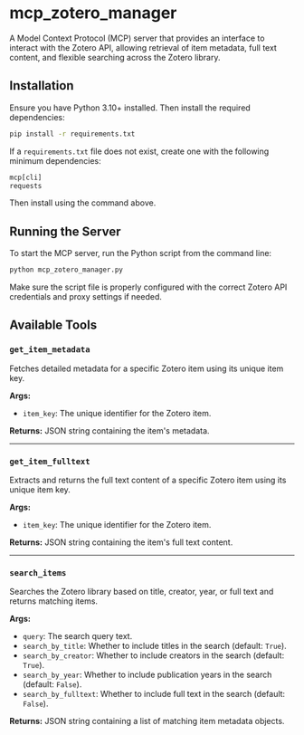 # mcp_zotero_manager

A Model Context Protocol (MCP) server that provides an interface to interact with the Zotero API, allowing retrieval of item metadata, full text content, and flexible searching across the Zotero library.

## Installation

Ensure you have Python 3.10+ installed. Then install the required dependencies:

```bash
pip install -r requirements.txt
```

If a `requirements.txt` file does not exist, create one with the following minimum dependencies:

```txt
mcp[cli]
requests
```

Then install using the command above.

## Running the Server

To start the MCP server, run the Python script from the command line:

```bash
python mcp_zotero_manager.py
```

Make sure the script file is properly configured with the correct Zotero API credentials and proxy settings if needed.

## Available Tools

### `get_item_metadata`

Fetches detailed metadata for a specific Zotero item using its unique item key.

**Args:**
- `item_key`: The unique identifier for the Zotero item.

**Returns:** JSON string containing the item's metadata.

---

### `get_item_fulltext`

Extracts and returns the full text content of a specific Zotero item using its unique item key.

**Args:**
- `item_key`: The unique identifier for the Zotero item.

**Returns:** JSON string containing the item's full text content.

---

### `search_items`

Searches the Zotero library based on title, creator, year, or full text and returns matching items.

**Args:**
- `query`: The search query text.
- `search_by_title`: Whether to include titles in the search (default: `True`).
- `search_by_creator`: Whether to include creators in the search (default: `True`).
- `search_by_year`: Whether to include publication years in the search (default: `False`).
- `search_by_fulltext`: Whether to include full text in the search (default: `False`).

**Returns:** JSON string containing a list of matching item metadata objects.